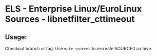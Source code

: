 # ELS - Enterprise Linux/EuroLinux Sources - libnetfilter_cttimeout
 
## Usage:
  Checkout branch or tag. Use `make sources` to recreate  SOURCE0 archive.
